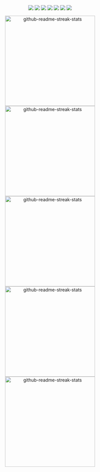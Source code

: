 <p align='center'>
    <img src="https://img.shields.io/badge/HTML5-E34F26?style=for-the-badge&logo=html5&logoColor=white&color=242d2d" />
    <img src="https://img.shields.io/badge/CSS3-1572B6?style=for-the-badge&logo=css3&logoColor=white&color=242d2d" />
    <img src="https://img.shields.io/badge/TypeScript-007ACC?style=for-the-badge&logo=typescript&logoColor=white&color=242d2d" />
    <img src="https://img.shields.io/badge/React-20232A?style=for-the-badge&logo=react&logoColor=white&color=242d2d" />
    <img src="https://img.shields.io/badge/next.js-000000?style=for-the-badge&logo=nextdotjs&logoColor=white&color=242d2d" /> 
    <img src="https://img.shields.io/badge/Node.js-339933?style=for-the-badge&logo=nodedotjs&logoColor=white&color=242d2d" />
    <img src="https://img.shields.io/static/v1?style=for-the-badge&message=NestJS&logo=nestjs&labelColor=242d2d&logoColor=white&color=242d2d&label=%20" />
  </div>
</p>

<p align='center'>
<img width="282" src="https://denvercoder1-github-readme-stats.vercel.app/api/pin/?username=wavilikhin&repo=code-meter&theme=react&bg_color=242d2d&title_color=white&icon_color=F8D866&hide_border=true&show_icons=false" alt="github-readme-streak-stats">
<img width="282" src="https://denvercoder1-github-readme-stats.vercel.app/api/pin/?username=wavilikhin&repo=time-tracker-front&theme=react&bg_color=242d2d&title_color=white&icon_color=F8D866&hide_border=true&show_icons=false" alt="github-readme-streak-stats">
<img width="282" src="https://denvercoder1-github-readme-stats.vercel.app/api/pin/?username=wavilikhin&repo=time-tracker-back&theme=react&bg_color=242d2d&title_color=white&icon_color=F8D866&hide_border=true&show_icons=false" alt="github-readme-streak-stats">
<img width="282" src="https://denvercoder1-github-readme-stats.vercel.app/api/pin/?username=wavilikhin&repo=top-courses-ui&theme=react&bg_color=242d2d&title_color=white&icon_color=F8D866&hide_border=true&show_icons=false" alt="github-readme-streak-stats">
<img width="282" src="https://denvercoder1-github-readme-stats.vercel.app/api/pin/?username=wavilikhin&repo=top-courses-api&theme=react&bg_color=242d2d&title_color=white&icon_color=F8D866&hide_border=true&show_icons=false" alt="github-readme-streak-stats">
</p>
<!--
**wavilikhin/wavilikhin** is a ✨ _special_ ✨ repository because its `README.md` (this file) appears on your GitHub profile.

Here are some ideas to get you started:

- 🔭 I’m currently working on ...
- 🌱 I’m currently learning ...
- 👯 I’m looking to collaborate on ...
- 🤔 I’m looking for help with ...
- 💬 Ask me about ...
- 📫 How to reach me: ...
- 😄 Pronouns: ...
- ⚡ Fun fact: ...
-->
